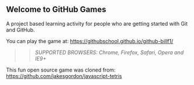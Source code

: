 ## Welcome to GitHub Games

A project based learning activity for people who are getting started with Git and GitHub.

You can play the game at: https://githubschool.github.io/github-billf1/

>> _*SUPPORTED BROWSERS*: Chrome, Firefox, Safari, Opera and IE9+_

This fun open source game was cloned from: https://github.com/jakesgordon/javascript-tetris

